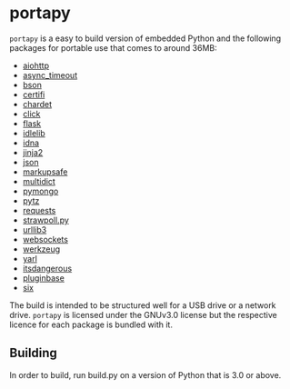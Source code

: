 # portapy

`portapy` is a easy to build version of embedded Python and the following packages for portable use that comes to around 36MB:

- [aiohttp](http://aiohttp.readthedocs.io/en/stable/)
- [async_timeout](https://github.com/aio-libs/async-timeout)
- [bson](https://github.com/mongodb/mongo-python-driver/tree/master/bson)
- [certifi](https://pypi.python.org/pypi/certifi)
- [chardet](https://pypi.python.org/pypi/chardet/3.0.4)
- [click](http://click.pocoo.org/5/)
- [flask](http://flask.pocoo.org/)
- [idlelib](https://github.com/python/cpython/tree/3.6/Lib/idlelib)
- [idna](https://pypi.python.org/pypi/idna)
- [jinja2](http://jinja.pocoo.org/docs/2.9/)
- [json](https://github.com/python/cpython/tree/3.6/Lib/json)
- [markupsafe](https://pypi.python.org/pypi/MarkupSafe)
- [multidict](https://github.com/aio-libs/multidict)
- [pymongo](https://pypi.python.org/pypi/pymongo)
- [pytz](https://pypi.python.org/pypi/pytz)
- [requests](http://docs.python-requests.org/en/master/)
- [strawpoll.py](https://pypi.python.org/pypi/strawpoll.py/)
- [urllib3](https://github.com/shazow/urllib3)
- [websockets](https://pypi.python.org/pypi/websockets)
- [werkzeug](http://werkzeug.pocoo.org/)
- [yarl](https://github.com/aio-libs/yarl)
- [itsdangerous](https://github.com/pallets/itsdangerous)
- [pluginbase](http://pluginbase.pocoo.org/)
- [six](https://pypi.python.org/pypi/six)

The build is intended to be structured well for a USB drive or a network drive. `portapy` is licensed under the GNUv3.0 license but the respective licence for each package is bundled with it.

## Building

In order to build, run build.py on a version of Python that is 3.0 or above.
